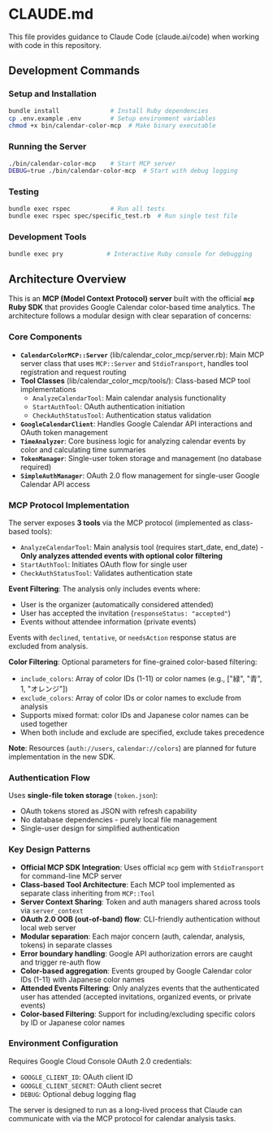 # CLAUDE.md

This file provides guidance to Claude Code (claude.ai/code) when working with code in this repository.

## Development Commands

### Setup and Installation
```bash
bundle install              # Install Ruby dependencies
cp .env.example .env        # Setup environment variables
chmod +x bin/calendar-color-mcp  # Make binary executable
```

### Running the Server
```bash
./bin/calendar-color-mcp    # Start MCP server
DEBUG=true ./bin/calendar-color-mcp  # Start with debug logging
```

### Testing
```bash
bundle exec rspec           # Run all tests
bundle exec rspec spec/specific_test.rb  # Run single test file
```

### Development Tools
```bash
bundle exec pry            # Interactive Ruby console for debugging
```


## Architecture Overview

This is an **MCP (Model Context Protocol) server** built with the official **`mcp` Ruby SDK** that provides Google Calendar color-based time analytics. The architecture follows a modular design with clear separation of concerns:

### Core Components

- **`CalendarColorMCP::Server`** (lib/calendar_color_mcp/server.rb): Main MCP server class that uses `MCP::Server` and `StdioTransport`, handles tool registration and request routing
- **Tool Classes** (lib/calendar_color_mcp/tools/): Class-based MCP tool implementations
  - `AnalyzeCalendarTool`: Main calendar analysis functionality
  - `StartAuthTool`: OAuth authentication initiation
  - `CheckAuthStatusTool`: Authentication status validation
- **`GoogleCalendarClient`**: Handles Google Calendar API interactions and OAuth token management
- **`TimeAnalyzer`**: Core business logic for analyzing calendar events by color and calculating time summaries
- **`TokenManager`**: Single-user token storage and management (no database required)
- **`SimpleAuthManager`**: OAuth 2.0 flow management for single-user Google Calendar API access

### MCP Protocol Implementation

The server exposes **3 tools** via the MCP protocol (implemented as class-based tools):
- `AnalyzeCalendarTool`: Main analysis tool (requires start_date, end_date) - **Only analyzes attended events with optional color filtering**
- `StartAuthTool`: Initiates OAuth flow for single user  
- `CheckAuthStatusTool`: Validates authentication state

**Event Filtering**: The analysis only includes events where:
- User is the organizer (automatically considered attended)
- User has accepted the invitation (`responseStatus: "accepted"`)
- Events without attendee information (private events)

Events with `declined`, `tentative`, or `needsAction` response status are excluded from analysis.

**Color Filtering**: Optional parameters for fine-grained color-based filtering:
- `include_colors`: Array of color IDs (1-11) or color names (e.g., ["緑", "青", 1, "オレンジ"])
- `exclude_colors`: Array of color IDs or color names to exclude from analysis
- Supports mixed format: color IDs and Japanese color names can be used together
- When both include and exclude are specified, exclude takes precedence

**Note**: Resources (`auth://users`, `calendar://colors`) are planned for future implementation in the new SDK.

### Authentication Flow

Uses **single-file token storage** (`token.json`):
- OAuth tokens stored as JSON with refresh capability
- No database dependencies - purely local file management
- Single-user design for simplified authentication

### Key Design Patterns

- **Official MCP SDK Integration**: Uses official `mcp` gem with `StdioTransport` for command-line MCP server
- **Class-based Tool Architecture**: Each MCP tool implemented as separate class inheriting from `MCP::Tool`
- **Server Context Sharing**: Token and auth managers shared across tools via `server_context`
- **OAuth 2.0 OOB (out-of-band) flow**: CLI-friendly authentication without local web server
- **Modular separation**: Each major concern (auth, calendar, analysis, tokens) in separate classes
- **Error boundary handling**: Google API authorization errors are caught and trigger re-auth flow
- **Color-based aggregation**: Events grouped by Google Calendar color IDs (1-11) with Japanese color names
- **Attended Events Filtering**: Only analyzes events that the authenticated user has attended (accepted invitations, organized events, or private events)
- **Color-based Filtering**: Support for including/excluding specific colors by ID or Japanese color names

### Environment Configuration

Requires Google Cloud Console OAuth 2.0 credentials:
- `GOOGLE_CLIENT_ID`: OAuth client ID
- `GOOGLE_CLIENT_SECRET`: OAuth client secret  
- `DEBUG`: Optional debug logging flag

The server is designed to run as a long-lived process that Claude can communicate with via the MCP protocol for calendar analysis tasks.